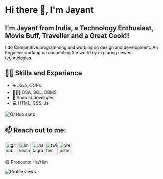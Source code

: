 # Hi there 👋, I'm Jayant

## I'm Jayant from India, a Technology Enthusiast, Movie Buff, Traveller and a Great Cook!!
I do Competitive programming and working on design and development. An Engineer working on connecting the world by exploring newest technologies.

<!--img src="https://github.com/jayantsadhu/jayantsadhu/blob/main/githubProfile_banner.jpg"-->


## 🥷🏻 Skills and Experience
* ☕ Java, OOPs
* 👨🏽‍💻 DSA, SQL, DBMS
* 📱 Android developer
* 💻 HTML, CSS, Js

![GitHub stats](https://github-readme-stats.vercel.app/api?username=jayantsadhu&show_icons=true)  

## 📫 Reach out to me:
[<img src='https://cdn.jsdelivr.net/npm/simple-icons@3.0.1/icons/github.svg' alt='github' height='40'>](https://github.com/jayantsadhu)  [<img src='https://cdn.jsdelivr.net/npm/simple-icons@3.0.1/icons/linkedin.svg' alt='linkedin' height='40'>](https://www.linkedin.com/in/https://www.linkedin.com/in/jayant-kumar-sadhu-a747731b3//)  [<img src='https://cdn.jsdelivr.net/npm/simple-icons@3.0.1/icons/instagram.svg' alt='instagram' height='40'>](https://www.instagram.com/engineerkid29/)  [<img src='https://cdn.jsdelivr.net/npm/simple-icons@3.0.1/icons/twitter.svg' alt='twitter' height='40'>](https://twitter.com/@iamJayant29)  [<img src='https://cdn.jsdelivr.net/npm/simple-icons@3.0.1/icons/icloud.svg' alt='website' height='40'>](https://jayantsadhu.github.io/)  

😄 Pronouns: He/Him

![Profile views](https://gpvc.arturio.dev/jayantsadhu) 


<!--
**jayantsadhu/jayantsadhu** is a ✨ _special_ ✨ repository because its `README.md` (this file) appears on your GitHub profile.

Here are some ideas to get you started:

- 🔭 I’m currently working on ...
- 🌱 I’m currently learning ...
- 👯 I’m looking to collaborate on ...
- 🤔 I’m looking for help with ...
- 💬 Ask me about ...
- 📫 How to reach me: ...
- 😄 Pronouns: ...
- ⚡ Fun fact: ...
-->
